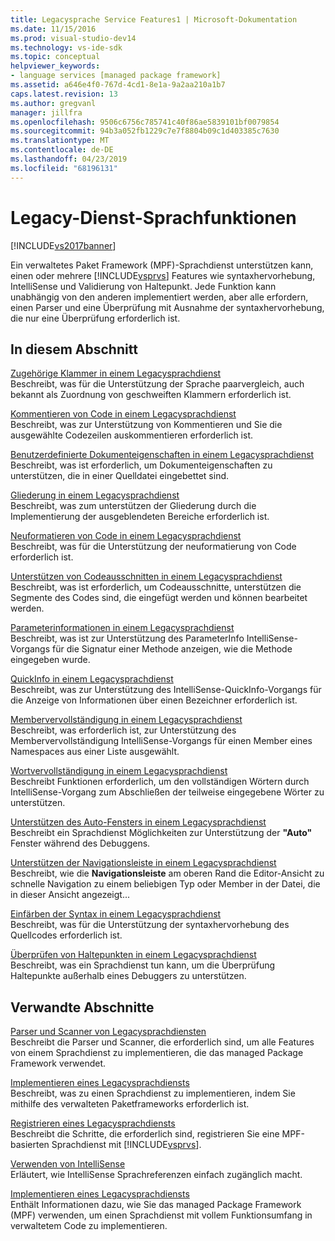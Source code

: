 ```yaml
---
title: Legacysprache Service Features1 | Microsoft-Dokumentation
ms.date: 11/15/2016
ms.prod: visual-studio-dev14
ms.technology: vs-ide-sdk
ms.topic: conceptual
helpviewer_keywords:
- language services [managed package framework]
ms.assetid: a646e4f0-767d-4cd1-8e1a-9a2aa210a1b7
caps.latest.revision: 13
ms.author: gregvanl
manager: jillfra
ms.openlocfilehash: 9506c6756c785741c40f86ae5839101bf0079854
ms.sourcegitcommit: 94b3a052fb1229c7e7f8804b09c1d403385c7630
ms.translationtype: MT
ms.contentlocale: de-DE
ms.lasthandoff: 04/23/2019
ms.locfileid: "68196131"
---
```

# <a name="legacy-language-service-features"></a>Legacy-Dienst-Sprachfunktionen
[!INCLUDE[vs2017banner](../../includes/vs2017banner.md)]

Ein verwaltetes Paket Framework (MPF)-Sprachdienst unterstützen kann, einen oder mehrere [!INCLUDE[vsprvs](../../includes/vsprvs-md.md)] Features wie syntaxhervorhebung, IntelliSense und Validierung von Haltepunkt. Jede Funktion kann unabhängig von den anderen implementiert werden, aber alle erfordern, einen Parser und eine Überprüfung mit Ausnahme der syntaxhervorhebung, die nur eine Überprüfung erforderlich ist.  
  
## <a name="in-this-section"></a>In diesem Abschnitt  
 [Zugehörige Klammer in einem Legacysprachdienst](../../extensibility/internals/brace-matching-in-a-legacy-language-service.md)  
 Beschreibt, was für die Unterstützung der Sprache paarvergleich, auch bekannt als Zuordnung von geschweiften Klammern erforderlich ist.  
  
 [Kommentieren von Code in einem Legacysprachdienst](../../extensibility/internals/commenting-code-in-a-legacy-language-service.md)  
 Beschreibt, was zur Unterstützung von Kommentieren und Sie die ausgewählte Codezeilen auskommentieren erforderlich ist.  
  
 [Benutzerdefinierte Dokumenteigenschaften in einem Legacysprachdienst](../../extensibility/internals/custom-document-properties-in-a-legacy-language-service.md)  
 Beschreibt, was ist erforderlich, um Dokumenteigenschaften zu unterstützen, die in einer Quelldatei eingebettet sind.  
  
 [Gliederung in einem Legacysprachdienst](../../extensibility/internals/outlining-in-a-legacy-language-service.md)  
 Beschreibt, was zum unterstützen der Gliederung durch die Implementierung der ausgeblendeten Bereiche erforderlich ist.  
  
 [Neuformatieren von Code in einem Legacysprachdienst](../../extensibility/internals/reformatting-code-in-a-legacy-language-service.md)  
 Beschreibt, was für die Unterstützung der neuformatierung von Code erforderlich ist.  
  
 [Unterstützen von Codeausschnitten in einem Legacysprachdienst](../../extensibility/internals/support-for-code-snippets-in-a-legacy-language-service.md)  
 Beschreibt, was ist erforderlich, um Codeausschnitte, unterstützen die Segmente des Codes sind, die eingefügt werden und können bearbeitet werden.  
  
 [Parameterinformationen in einem Legacysprachdienst](../../extensibility/internals/parameter-info-in-a-legacy-language-service2.md)  
 Beschreibt, was ist zur Unterstützung des ParameterInfo IntelliSense-Vorgangs für die Signatur einer Methode anzeigen, wie die Methode eingegeben wurde.  
  
 [QuickInfo in einem Legacysprachdienst](../../extensibility/internals/quick-info-in-a-legacy-language-service.md)  
 Beschreibt, was zur Unterstützung des IntelliSense-QuickInfo-Vorgangs für die Anzeige von Informationen über einen Bezeichner erforderlich ist.  
  
 [Membervervollständigung in einem Legacysprachdienst](../../extensibility/internals/member-completion-in-a-legacy-language-service.md)  
 Beschreibt, was erforderlich ist, zur Unterstützung des Membervervollständigung IntelliSense-Vorgangs für einen Member eines Namespaces aus einer Liste ausgewählt.  
  
 [Wortvervollständigung in einem Legacysprachdienst](../../extensibility/internals/word-completion-in-a-legacy-language-service.md)  
 Beschreibt Funktionen erforderlich, um den vollständigen Wörtern durch IntelliSense-Vorgang zum Abschließen der teilweise eingegebene Wörter zu unterstützen.  
  
 [Unterstützen des Auto-Fensters in einem Legacysprachdienst](../../extensibility/internals/support-for-the-autos-window-in-a-legacy-language-service.md)  
 Beschreibt ein Sprachdienst Möglichkeiten zur Unterstützung der **"Auto"** Fenster während des Debuggens.  
  
 [Unterstützen der Navigationsleiste in einem Legacysprachdienst](../../extensibility/internals/support-for-the-navigation-bar-in-a-legacy-language-service.md)  
 Beschreibt, wie die **Navigationsleiste** am oberen Rand die Editor-Ansicht zu schnelle Navigation zu einem beliebigen Typ oder Member in der Datei, die in dieser Ansicht angezeigt...  
  
 [Einfärben der Syntax in einem Legacysprachdienst](../../extensibility/internals/syntax-colorizing-in-a-legacy-language-service.md)  
 Beschreibt, was für die Unterstützung der syntaxhervorhebung des Quellcodes erforderlich ist.  
  
 [Überprüfen von Haltepunkten in einem Legacysprachdienst](../../extensibility/internals/validating-breakpoints-in-a-legacy-language-service.md)  
 Beschreibt, was ein Sprachdienst tun kann, um die Überprüfung Haltepunkte außerhalb eines Debuggers zu unterstützen.  
  
## <a name="related-sections"></a>Verwandte Abschnitte  
 [Parser und Scanner von Legacysprachdiensten](../../extensibility/internals/legacy-language-service-parser-and-scanner.md)  
 Beschreibt die Parser und Scanner, die erforderlich sind, um alle Features von einem Sprachdienst zu implementieren, die das managed Package Framework verwendet.  
  
 [Implementieren eines Legacysprachdiensts](../../extensibility/internals/implementing-a-legacy-language-service2.md)  
 Beschreibt, was zu einen Sprachdienst zu implementieren, indem Sie mithilfe des verwalteten Paketframeworks erforderlich ist.  
  
 [Registrieren eines Legacysprachdiensts](../../extensibility/internals/registering-a-legacy-language-service1.md)  
 Beschreibt die Schritte, die erforderlich sind, registrieren Sie eine MPF-basierten Sprachdienst mit [!INCLUDE[vsprvs](../../includes/vsprvs-md.md)].  
  
 [Verwenden von IntelliSense](../../ide/using-intellisense.md)  
 Erläutert, wie IntelliSense Sprachreferenzen einfach zugänglich macht.  
  
 [Implementieren eines Legacysprachdiensts](../../extensibility/internals/implementing-a-legacy-language-service1.md)  
 Enthält Informationen dazu, wie Sie das managed Package Framework (MPF) verwenden, um einen Sprachdienst mit vollem Funktionsumfang in verwaltetem Code zu implementieren.
